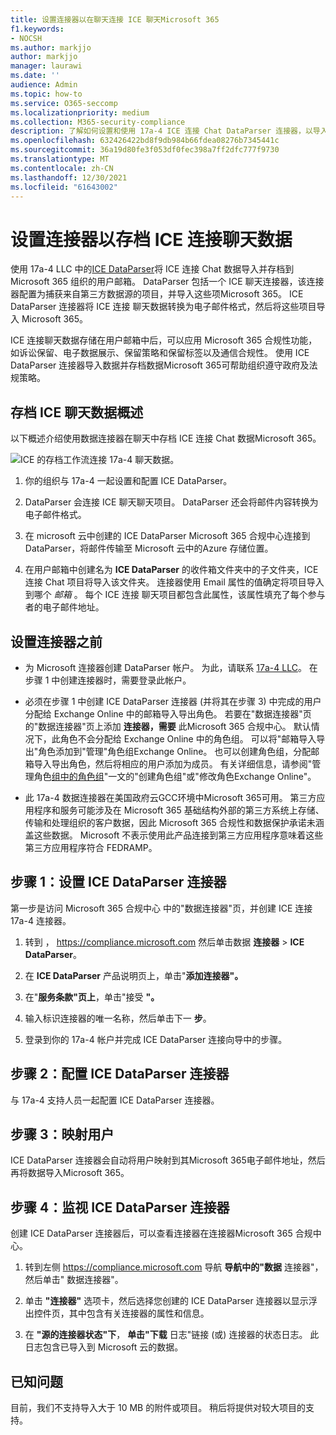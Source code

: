 ```yaml
---
title: 设置连接器以在聊天连接 ICE 聊天Microsoft 365
f1.keywords:
- NOCSH
ms.author: markjjo
author: markjjo
manager: laurawi
ms.date: ''
audience: Admin
ms.topic: how-to
ms.service: O365-seccomp
ms.localizationpriority: medium
ms.collection: M365-security-compliance
description: 了解如何设置和使用 17a-4 ICE 连接 Chat DataParser 连接器，以导入和存档 连接 中的 ICE 聊天Microsoft 365。
ms.openlocfilehash: 632426422bd8f9db984b66fdea08276b7345441c
ms.sourcegitcommit: 36a19d80fe3f053df0fec398a7ff2dfc777f9730
ms.translationtype: MT
ms.contentlocale: zh-CN
ms.lasthandoff: 12/30/2021
ms.locfileid: "61643002"
---
```

# <a name="set-up-a-connector-to-archive-ice-connect-chat-data"></a>设置连接器以存档 ICE 连接聊天数据

使用 17a-4 LLC 中的[ICE DataParser](https://www.17a-4.com/ice-dataparser/)将 ICE 连接 Chat 数据导入并存档到 Microsoft 365 组织的用户邮箱。 DataParser 包括一个 ICE 聊天连接器，该连接器配置为捕获来自第三方数据源的项目，并导入这些项Microsoft 365。 ICE DataParser 连接器将 ICE 连接 聊天数据转换为电子邮件格式，然后将这些项目导入 Microsoft 365。

ICE 连接聊天数据存储在用户邮箱中后，可以应用 Microsoft 365 合规性功能，如诉讼保留、电子数据展示、保留策略和保留标签以及通信合规性。 使用 ICE DataParser 连接器导入数据并存档数据Microsoft 365可帮助组织遵守政府及法规策略。

## <a name="overview-of-archiving-ice-chat-data"></a>存档 ICE 聊天数据概述

以下概述介绍使用数据连接器在聊天中存档 ICE 连接 Chat 数据Microsoft 365。

![ICE 的存档工作流连接 17a-4 聊天数据。](../media/ICEChatDataParserConnectorWorkflow.png)

1. 你的组织与 17a-4 一起设置和配置 ICE DataParser。

2. DataParser 会连接 ICE 聊天聊天项目。 DataParser 还会将邮件内容转换为电子邮件格式。

3. 在 microsoft 云中创建的 ICE DataParser Microsoft 365 合规中心连接到 DataParser，将邮件传输至 Microsoft 云中的Azure 存储位置。

4. 在用户邮箱中创建名为 **ICE DataParser** 的收件箱文件夹中的子文件夹，ICE 连接 Chat 项目将导入该文件夹。 连接器使用 Email 属性的值确定将项目导入到哪个 *邮箱* 。 每个 ICE 连接 聊天项目都包含此属性，该属性填充了每个参与者的电子邮件地址。

## <a name="before-you-set-up-a-connector"></a>设置连接器之前

- 为 Microsoft 连接器创建 DataParser 帐户。 为此，请联系 [17a-4 LLC](https://www.17a-4.com/contact/)。 在步骤 1 中创建连接器时，需要登录此帐户。

- 必须在步骤 1 中创建 ICE DataParser 连接器 (并将其在步骤 3) 中完成的用户分配给 Exchange Online 中的邮箱导入导出角色。 若要在"数据连接器"页的"数据连接器"页上添加 **连接器，需要** 此Microsoft 365 合规中心。 默认情况下，此角色不会分配给 Exchange Online 中的角色组。 可以将"邮箱导入导出"角色添加到"管理"角色组Exchange Online。 也可以创建角色组，分配邮箱导入导出角色，然后将相应的用户添加为成员。 有关详细信息，请参阅"管理角色[组中的角色组](/Exchange/permissions-exo/role-groups#create-role-groups)"[](/Exchange/permissions-exo/role-groups#modify-role-groups)一文的"创建角色组"或"修改角色Exchange Online"。

- 此 17a-4 数据连接器在美国政府云GCC环境中Microsoft 365可用。 第三方应用程序和服务可能涉及在 Microsoft 365 基础结构外部的第三方系统上存储、传输和处理组织的客户数据，因此 Microsoft 365 合规性和数据保护承诺未涵盖这些数据。 Microsoft 不表示使用此产品连接到第三方应用程序意味着这些第三方应用程序符合 FEDRAMP。

## <a name="step-1-set-up-an-ice-dataparser-connector"></a>步骤 1：设置 ICE DataParser 连接器

第一步是访问 Microsoft 365 合规中心 中的"数据连接器"页，并创建 ICE 连接 17a-4 连接器。

1. 转到 ， <https://compliance.microsoft.com> 然后单击数据 **连接器**  >  **ICE DataParser**。

2. 在 **ICE DataParser** 产品说明页上，单击"**添加连接器"。**

3. 在"**服务条款"页上**，单击"接受 **"。**

4. 输入标识连接器的唯一名称，然后单击下一 **步**。

5. 登录到你的 17a-4 帐户并完成 ICE DataParser 连接向导中的步骤。

## <a name="step-2-configure-the-ice-dataparser-connector"></a>步骤 2：配置 ICE DataParser 连接器

与 17a-4 支持人员一起配置 ICE DataParser 连接器。

## <a name="step-3-map-users"></a>步骤 3：映射用户

ICE DataParser 连接器会自动将用户映射到其Microsoft 365电子邮件地址，然后再将数据导入Microsoft 365。

## <a name="step-4-monitor-the-ice-dataparser-connector"></a>步骤 4：监视 ICE DataParser 连接器

创建 ICE DataParser 连接器后，可以查看连接器在连接器Microsoft 365 合规中心。

1. 转到左侧 <https://compliance.microsoft.com> 导航 **导航中的"数据** 连接器"，然后单击" 数据连接器"。

2. 单击 **"连接器"** 选项卡，然后选择您创建的 ICE DataParser 连接器以显示浮出控件页，其中包含有关连接器的属性和信息。

3. 在 **"源的连接器状态"下**， **单击"下载** 日志"链接 (或) 连接器的状态日志。 此日志包含已导入到 Microsoft 云的数据。

## <a name="known-issues"></a>已知问题

目前，我们不支持导入大于 10 MB 的附件或项目。 稍后将提供对较大项目的支持。
